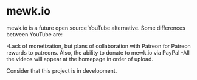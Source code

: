 # mewk.io
mewk.io is a future open source YouTube alternative. Some differences between YouTube are:

-Lack of monetization, but plans of collaboration with Patreon for Patreon rewards to patreons. Also, the ability to donate to mewk.io via PayPal
-All the videos will appear at the homepage in order of upload.

Consider that this project is in development.

